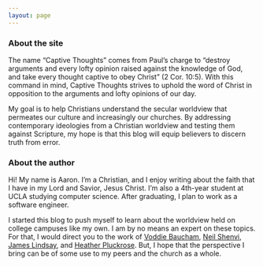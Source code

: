 ```yaml
---
layout: page
---
```


### About the site

The name “Captive Thoughts” comes from Paul’s charge to “destroy arguments and every lofty opinion raised against the knowledge of God, and take every thought captive to obey Christ” (2 Cor. 10:5). With this command in mind, Captive Thoughts strives to uphold the word of Christ in opposition to the arguments and lofty opinions of our day. 

My goal is to help Christians understand the secular worldview that permeates our culture and increasingly our churches. By addressing contemporary ideologies from a Christian worldview and testing them against Scripture, my hope is that this blog will equip believers to discern truth from error.

### About the author

Hi! My name is Aaron. I’m a Christian, and I enjoy writing about the faith that I have in my Lord and Savior, Jesus Christ. I’m also a 4th-year student at UCLA studying computer science. After graduating, I plan to work as a software engineer. 

I started this blog to push myself to learn about the worldview held on college campuses like my own. I am by no means an expert on these topics. For that, I would direct you to the work of [Voddie Baucham](https://www.voddiebaucham.org/), [Neil Shenvi](https://shenviapologetics.com/), [James Lindsay](https://newdiscourses.com/author/jameslindsay/), and [Heather Pluckrose](https://newdiscourses.com/author/helen-pluckrose/). But, I hope that the perspective I bring can be of some use to my peers and the church as a whole.
